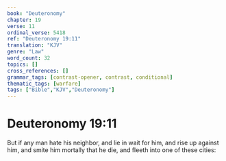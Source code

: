```yaml
---
book: "Deuteronomy"
chapter: 19
verse: 11
ordinal_verse: 5418
ref: "Deuteronomy 19:11"
translation: "KJV"
genre: "Law"
word_count: 32
topics: []
cross_references: []
grammar_tags: [contrast-opener, contrast, conditional]
thematic_tags: [warfare]
tags: ["Bible","KJV","Deuteronomy"]
---
```


# Deuteronomy 19:11

But if any man hate his neighbor, and lie in wait for him, and rise up against him, and smite him mortally that he die, and fleeth into one of these cities:
